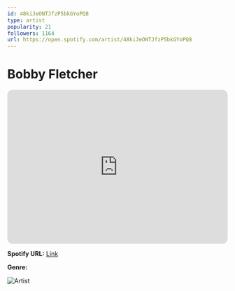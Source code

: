 ```yaml
---
id: 48kiJeONTJfzP5bkGYoPQ8
type: artist
popularity: 21
followers: 1164
url: https://open.spotify.com/artist/48kiJeONTJfzP5bkGYoPQ8
---
```

# Bobby Fletcher

<iframe style="border-radius:12px" src="https://open.spotify.com/embed/artist/48kiJeONTJfzP5bkGYoPQ8" width="100%" height="352" frameBorder="0" allowfullscreen="" allow="autoplay; clipboard-write; encrypted-media; fullscreen; picture-in-picture" loading="lazy"></iframe>

**Spotify URL:** [Link](https://open.spotify.com/artist/48kiJeONTJfzP5bkGYoPQ8)

**Genre:** 

![Artist](https://i.scdn.co/image/ab6761610000e5ebf5068a64df9eae214e19514e)
